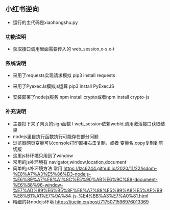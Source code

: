 ## 小红书逆向
* 运行的主代码是xiaohongshu.py

### 功能说明

* 获取接口调用里面需要传入的 web_session,x-s,x-t

### 系统说明

* 采用了requests实现请求模拟 pip3 install requests 

* 采用了PyexecJs模拟js运算 pip3 install  PyExecJS 

* 安装部署了nodejs服务 npm install crypto或者npm install crypto-js 

### 补充说明
* 主要扣下来了网页的sign函数
I web_session依赖webId,调用激活接口获取结果
* nodejs里自执行函数执行可能存在部分问题
* 浏览器网页变量可以console打印直接右击复制，或者 变量名.copy复制到剪切版
* 这里js补环境只用到了window
* 常用的js补环境有  navigator,window,location,document 
* 简单的js补环境方法 常用 https://lzc6244.github.io/2020/11/22/jsdom-%E8%A7%A3%E5%86%B3-nodejs-%E6%89%A7%E8%A1%8C%E5%90%AB%E6%9C%89-document-%E6%88%96-window-%E7%AD%89%E6%B5%8F%E8%A7%88%E5%99%A8%E5%AF%B9%E8%B1%A1%E7%9A%84-js-%E4%BB%A3%E7%A0%81.html
* 精细的补nodejs环境 https://juejin.cn/post/7175071596976013369

